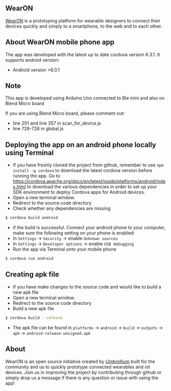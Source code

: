 ## WearON  
[WearON](http://umbrellium.co.uk/initiatives/wearon/) is a prototyping platform for wearable designers to connect their devices quickly and simply to a smartphone, to the web and to each other.

## About WearON mobile phone app 

The app was developed with the latest up to date cordova version 6.3.1. It supports android version: 
* Android version >6.0.1 

## Note

This app is developed using Arduino Uno connected to Ble mini and also on Blend Micro board 

If you are using Blend Micro board, please comment out:
* line 201 and line 357 in scan_for_device.js
* line 726-728 in global.js

## Deploying the app on an android phone locally using Terminal

* If you have freshly cloned the project from github, remember to use `npm install -g cordova` to download the latest cordova version before running the app. Go to https://cordova.apache.org/docs/en/latest/guide/platforms/android/index.html to download the various dependencies in order to set up your SDK environment to deploy Cordova apps for Android devices. 
* Open a new terminal window.
* Redirect to the source code directory
* Check whether any dependencies are missing
```bash
$ cordova build android
```
* if the build is successful. Connect your android phone to your computer, make sure the following setting on your phone is enabled:
* In `Settings` -> `Security` -> enable `Unknown sources`
* In `Settings` -> `Developer options` -> enable `USB debugging`
* Run the app via Terminal onto your mobile phone
```bash
$ cordova run android
```
## Creating apk file
* If you have make changes to the source code and would like to build a new apk file
* Open a new terminal window.
* Redirect to the source code directory
* Build a new apk file
```bash
$ cordova build --release
```
* The apk file can be found in `platforms` -> `android` -> `build` -> `outputs` -> `apk` -> `android-release-unsigned.apk`

## About
WearON is an open source initiative created by [Umbrellium](http://umbrellium.co.uk/) built for the community and us to quickly prototype connected wearables and iot devices. Join us in improving the project by contributing through github or simply drop us a message if there is any question or issue with using the app!






